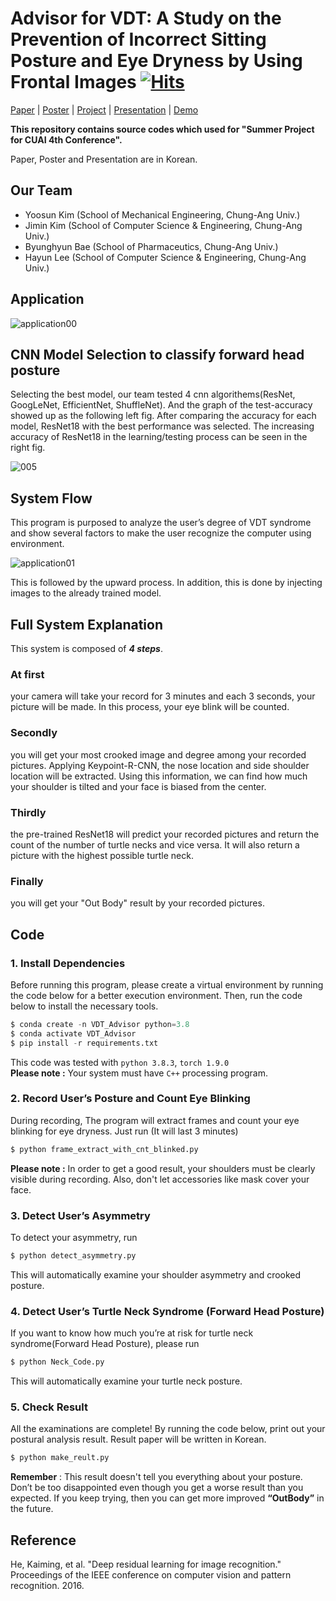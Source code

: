 # Advisor for VDT: A Study on the Prevention of Incorrect Sitting Posture and Eye Dryness by Using Frontal Images [![Hits](https://hits.seeyoufarm.com/api/count/incr/badge.svg?url=https%3A%2F%2Fgithub.com%2FCUAI-CAU%2FIs_Your_Neck_OK-&count_bg=%2379C83D&title_bg=%23555555&icon=&icon_color=%23E7E7E7&title=hits&edge_flat=false)](https://hits.seeyoufarm.com)

[Paper](https://drive.google.com/file/d/1RAxAUGAC_okJ7tXQWkRe5mHfNC7nVdcs/view?usp=sharing) | [Poster](_) | [Project](https://drive.google.com/file/d/1V2NKEeIwxjkrew77IdaMgwsFWY_Eqowb/view?usp=sharing) | [Presentation](https://drive.google.com/file/d/1PTNc_Nf6nOwRsGURFZ6ZtW4XQrA_GDcd/view?usp=sharing) | [Demo](https://drive.google.com/file/d/1Ffyi54A5QsdlJta3sYhBqTVU_O0GHTVq/view?usp=sharing)

**This repository contains source codes which used for "Summer Project for CUAI 4th Conference".**

Paper, Poster and Presentation are in Korean.


## Our Team
- Yoosun Kim (School of Mechanical Engineering, Chung-Ang Univ.)
- Jimin Kim (School of Computer Science & Engineering, Chung-Ang Univ.)
- Byunghyun Bae (School of Pharmaceutics, Chung-Ang Univ.)
- Hayun Lee (School of Computer Science & Engineering, Chung-Ang Univ.)

## Application

![application00](https://user-images.githubusercontent.com/87100682/131342705-6c3c2898-0d9a-4ca0-a870-6c88cfdd368e.jpg)


## CNN Model Selection to classify forward head posture

Selecting the best model, our team tested 4 cnn algorithems(ResNet, GoogLeNet, EfficientNet, ShuffleNet). And the graph of the test-accuracy showed up as the following left fig. After comparing the accuracy for each model, ResNet18 with the best performance was selected. The increasing accuracy of ResNet18 in the learning/testing process can be seen in the right fig.  

![005](https://user-images.githubusercontent.com/87100682/131344931-a3f06737-d7b5-4a8e-a973-91bb3be5627e.jpg)


## System Flow

This program is purposed to analyze the user’s degree of VDT syndrome and show several factors to make the user recognize the computer using environment.

![application01](https://user-images.githubusercontent.com/87100682/131342794-3b844fb7-f092-4f48-a0d8-3a5f4dd19f9a.jpg)

This is followed by the upward process.
In addition, this is done by injecting images to the already trained model.


## Full System Explanation

This system is composed of ***4 steps***.

### **At first**
your camera will take your record for 3 minutes and each 3 seconds, your picture will be made. In this process, your eye blink will be counted.

### **Secondly**
you will get your most crooked image and degree among your recorded pictures.
Applying Keypoint-R-CNN, the nose location and side shoulder location will be extracted. Using this information, we can find how much your shoulder is tilted and your face is biased from the center.

### **Thirdly**
the pre-trained ResNet18 will predict your recorded pictures and return the count of the number of turtle necks and vice versa. It will also return a picture with the highest possible turtle neck.

### **Finally** 
you will get your "Out Body" result by your recorded pictures.


## Code

### 1. Install Dependencies 

Before running this program, please create a virtual environment by running the code below for a better execution environment. Then, run the code below to install the necessary tools.

```python
$ conda create -n VDT_Advisor python=3.8
$ conda activate VDT_Advisor
$ pip install -r requirements.txt
```
This code was tested with `python 3.8.3`, `torch 1.9.0`  
**Please note :** Your system must have `C++` processing program.

### 2. Record User’s Posture and Count Eye Blinking

 During recording, The program will extract frames and count your eye blinking for eye dryness. Just run (It will last 3 minutes)
```python
$ python frame_extract_with_cnt_blinked.py
```
**Please note :** In order to get a good result, your shoulders must be clearly visible during recording. Also, don't let accessories like mask cover your face.

### 3. Detect User’s Asymmetry

To detect your asymmetry, run
```python
$ python detect_asymmetry.py
```
This will automatically examine your shoulder asymmetry and crooked posture.

### 4. Detect User’s Turtle Neck Syndrome (Forward Head Posture)

If you want to know how much you’re at risk for turtle neck syndrome(Forward Head Posture), please run
```python
$ python Neck_Code.py
```
This will automatically examine your turtle neck posture.

### 5. Check Result

All the examinations are complete!
By running the code below, print out your postural analysis result. Result paper will be written in Korean.
```python
$ python make_reult.py
```
**Remember** : This result doesn't tell you everything about your posture. Don’t be too disappointed even though you get a worse result than you expected.  If you keep trying, then you can get more improved **“OutBody”** in the future.


## Reference

He, Kaiming, et al. "Deep residual learning for image recognition." Proceedings of the IEEE conference on computer vision and pattern recognition. 2016.

